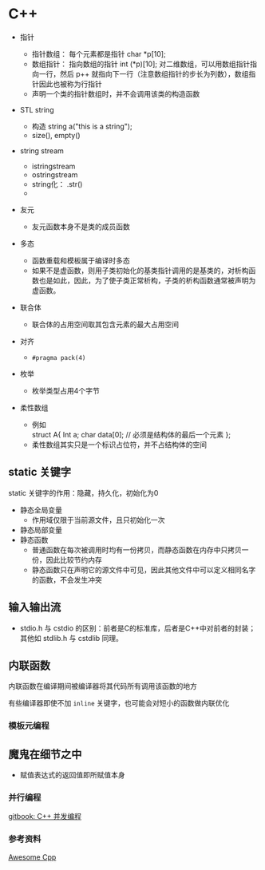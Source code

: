 # C++

- 指针
    - 指针数组： 每个元素都是指针 char *p[10];
    - 数组指针： 指向数组的指针 int (*p)[10]; 对二维数组，可以用数组指针指向一行，然后 p++ 就指向下一行（注意数组指针的步长为列数），数组指针因此也被称为行指针
    - 声明一个类的指针数组时，并不会调用该类的构造函数
- STL string
    - 构造 string a("this is a string");
    - size(), empty()
- string stream
    - istringstream
    - ostringstream
    - string化： .str()
    - 
- 友元
    - 友元函数本身不是类的成员函数
- 多态
    - 函数重载和模板属于编译时多态
    - 如果不是虚函数，则用子类初始化的基类指针调用的是基类的，对析构函数也是如此，因此，为了使子类正常析构，子类的析构函数通常被声明为虚函数。
- 联合体
    - 联合体的占用空间取其包含元素的最大占用空间

- 对齐
    - `#pragma pack(4)`
- 枚举
    - 枚举类型占用4个字节
- 柔性数组
    - 例如    
           struct A{
              Int a;
              char data[0]; // 必须是结构体的最后一个元素
           };
    - 柔性数组其实只是一个标识占位符，并不占结构体的空间


## static 关键字
static 关键字的作用：隐藏，持久化，初始化为0

- 静态全局变量
    - 作用域仅限于当前源文件，且只初始化一次
- 静态局部变量
- 静态函数
    - 普通函数在每次被调用时均有一份拷贝，而静态函数在内存中只拷贝一份，因此比较节约内存
    - 静态函数只在声明它的源文件中可见，因此其他文件中可以定义相同名字的函数，不会发生冲突

## 输入输出流
- stdio.h 与 cstdio 的区别：前者是C的标准库，后者是C++中对前者的封装；其他如 stdlib.h 与 cstdlib 同理。

## 内联函数
内联函数在编译期间被编译器将其代码所有调用该函数的地方

有些编译器即使不加 `inline` 关键字，也可能会对短小的函数做内联优化

### 模板元编程



## 魔鬼在细节之中
- 赋值表达式的返回值即所赋值本身

### 并行编程
[gitbook: C++ 并发编程](https://www.gitbook.com/book/chenxiaowei/cpp_concurrency_in_action/details)

### 参考资料
[Awesome Cpp](https://github.com/fffaraz/awesome-cpp)
